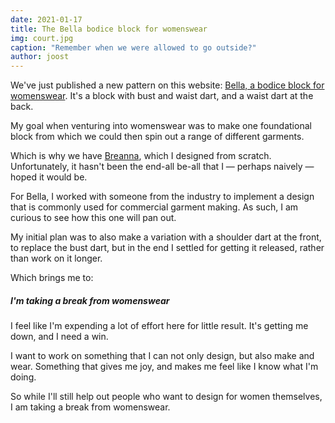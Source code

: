 ```yaml
---
date: 2021-01-17
title: The Bella bodice block for womenswear
img: court.jpg
caption: "Remember when we were allowed to go outside?"
author: joost
---
```


We've just published a new pattern on this website: [Bella, a bodice block for womenswear](/designs/bella/).
It's a block with bust and waist dart, and a waist dart at the back.

My goal when venturing into womenswear was to make one foundational block from which 
we could then spin out a range of different garments.

Which is why we have [Breanna](/designs/breanna/), which I designed from scratch.
Unfortunately, it hasn't been the end-all be-all that I — perhaps naively — hoped it would be.

For Bella, I worked with someone from the industry to implement a design that is commonly
used for commercial garment making. As such, I am curious to see how this one will pan out.

My initial plan was to also make a variation with a shoulder dart at the front, to replace the bust dart,
but in the end I settled for getting it released, rather than work on it longer.

Which brings me to:

##### I'm taking a break from womenswear

I feel like I'm expending a lot of effort here for little result.
It's getting me down, and I need a win.

I want to work on something that I can not only design, but also make and wear.
Something that gives me joy, and makes me feel like I know what I'm doing.

So while I'll still help out people who want to design for women themselves,
I am taking a break from womenswear. 


